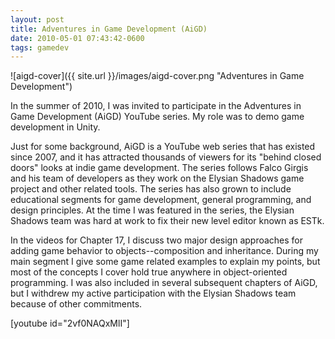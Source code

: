 ```yaml
---
layout: post
title: Adventures in Game Development (AiGD)
date: 2010-05-01 07:43:42-0600
tags: gamedev
---
```


![aigd-cover]({{ site.url }}/images/aigd-cover.png "Adventures in Game Development")

In the summer of 2010, I was invited to participate in the Adventures in Game Development (AiGD) YouTube series. My role was to demo game development in Unity.

Just for some background, AiGD is a YouTube web series that has existed since 2007, and it has attracted thousands of viewers for its "behind closed doors" looks at indie game development. The series follows Falco Girgis and his team of developers as they work on the Elysian Shadows game project and other related tools. The series has also grown to include educational segments for game development, general programming, and design principles. At the time I was featured in the series, the Elysian Shadows team was hard at work to fix their new level editor known as ESTk.

In the videos for Chapter 17, I discuss two major design approaches for adding game behavior to objects--composition and inheritance. During my main segment I give some game related examples to explain my points, but most of the concepts I cover hold true anywhere in object-oriented programming. I was also included in several subsequent chapters of AiGD, but I withdrew my active participation with the Elysian Shadows team because of other commitments.

[youtube id="2vf0NAQxMlI"]
